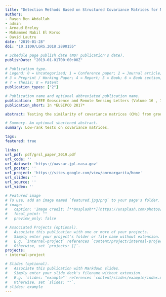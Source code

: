 ```yaml
---
title: "Detection Methods Based on Structured Covariance Matrices for Multivariate SAR Images Processing"
authors:
- Rayen Ben Abdallah
- admin
- Arnaud Breloy
- Mohammed Nabil El Korso
- David Lautru
date: "2019-01-28"
doi: "10.1109/LGRS.2018.2890155"

# Schedule page publish date (NOT publication's date).
publishDate: "2019-01-01T00:00:00Z"

# Publication type.
# Legend: 0 = Uncategorized; 1 = Conference paper; 2 = Journal article;
# 3 = Preprint / Working Paper; 4 = Report; 5 = Book; 6 = Book section;
# 7 = Thesis; 8 = Patent
publication_types: ["2"]

# Publication name and optional abbreviated publication name.
publication:  IEEE Geoscience and Remote Sensing Letters (Volume 16 , Issue 7 , July 2019)
publication_short: In *EUSIPCO 2017*

abstract: Testing the similarity of covariance matrices (CMs) from groups of observations has been shown to be a relevant approach for change and/or anomaly detection in synthetic aperture radar images. Although the term “similarity” usually refers to equality or proportionality, we explore the testing of shared properties in the structure of low rank (LR) plus identity CM, which are appropriate for radar processing. Specifically, we derive two new generalized likelihood ratio tests to infer 1) on the equality of the LR signal component of CMs and 2) on the proportionality of the LR signal component of CMs. The formulation of the second test involves nontrivial optimization problems for which we tailor efficient majorization-minimization algorithms. Eventually, the proposed detection methods enjoy interesting properties that are illustrated on simulations and on an application to real data for change detection.

# Summary. An optional shortened abstract.
summary: Low-rank tests on covariance matrices.

tags:
featured: true

links:
url_pdf: pdf/grsl_paper_2019.pdf
url_code: ''
url_dataset: 'https://uavsar.jpl.nasa.gov'
url_poster: ''
url_project: 'https://sites.google.com/view/anrmargarita/home'
url_slides: ''
url_source: ''
url_video: ''

# Featured image
# To use, add an image named `featured.jpg/png` to your page's folder. 
# image:
#   caption: 'Image credit: [**Unsplash**](https://unsplash.com/photos/pLCdAaMFLTE)'
#   focal_point: ""
#   preview_only: false

# Associated Projects (optional).
#   Associate this publication with one or more of your projects.
#   Simply enter your project's folder or file name without extension.
#   E.g. `internal-project` references `content/project/internal-project/index.md`.
#   Otherwise, set `projects: []`.
projects:
- internal-project

# Slides (optional).
#   Associate this publication with Markdown slides.
#   Simply enter your slide deck's filename without extension.
#   E.g. `slides: "example"` references `content/slides/example/index.md`.
#   Otherwise, set `slides: ""`.
# slides: example
---
```



